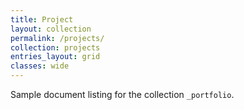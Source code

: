 ```yaml
---
title: Project
layout: collection
permalink: /projects/
collection: projects
entries_layout: grid
classes: wide
---
```


Sample document listing for the collection `_portfolio`.
